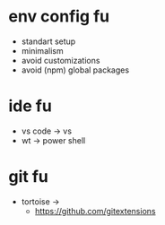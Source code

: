 # env config fu
* standart setup
* minimalism
* avoid customizations
* avoid (npm) global packages

# ide fu
* vs code -> vs
* wt -> power shell

# git fu
* tortoise ->
  * https://github.com/gitextensions 
